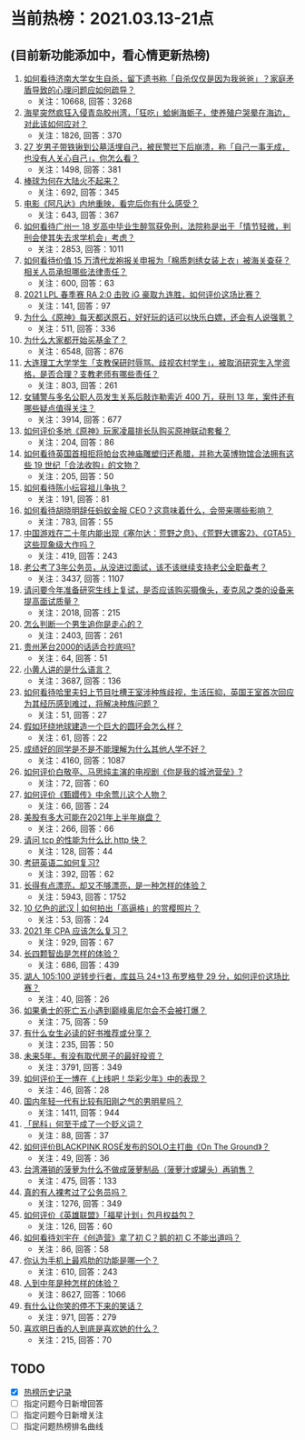 # 当前热榜：2021.03.13-21点
## (目前新功能添加中，看心情更新热榜)
1. [如何看待济南大学女生自杀，留下遗书称「自杀仅仅是因为我爸爸」？家庭矛盾导致的心理问题应如何疏导？](https://www.zhihu.com/question/448002553)
    * 关注：10668, 回答：3268
2. [海星突然疯狂入侵青岛胶州湾，「狂吃」蛤蜊海蛎子，使养殖户哭晕在海边，对此该如何应对？](https://www.zhihu.com/question/448899043)
    * 关注：1826, 回答：370
3. [27 岁男子带铁锹到公墓活埋自己，被民警拦下后崩溃，称「自己一事无成，也没有人关心自己」，你怎么看？](https://www.zhihu.com/question/448895485)
    * 关注：1498, 回答：381
4. [棒球为何在大陆火不起来？](https://www.zhihu.com/question/448302143)
    * 关注：692, 回答：345
5. [电影《阿凡达》内地重映，看完后你有什么感受？](https://www.zhihu.com/question/448750149)
    * 关注：643, 回答：367
6. [如何看待广州一 18 岁高中毕业生醉驾获免刑，法院称是出于「情节轻微，判刑会使其失去求学机会」考虑？](https://www.zhihu.com/question/448905232)
    * 关注：2853, 回答：1011
7. [如何看待价值 15 万清代龙袍报关申报为「棉质刺绣女装上衣」被海关查获？相关人员承担哪些法律责任？](https://www.zhihu.com/question/448701359)
    * 关注：600, 回答：63
8. [2021 LPL 春季赛 RA 2:0 击败 iG 豪取九连胜，如何评价这场比赛？](https://www.zhihu.com/question/449133536)
    * 关注：141, 回答：97
9. [为什么《原神》每天都送原石，好好玩的话可以快乐白嫖，还会有人说强氪？](https://www.zhihu.com/question/442373014)
    * 关注：511, 回答：336
10. [为什么大家都开始买基金了？](https://www.zhihu.com/question/440302773)
    * 关注：6548, 回答：876
11. [大连理工大学学生「支教保研时辱骂、歧视农村学生」，被取消研究生入学资格，是否合理？支教老师有哪些责任？](https://www.zhihu.com/question/449089292)
    * 关注：803, 回答：261
12. [女辅警与多名公职人员发生关系后敲诈勒索近 400 万，获刑 13 年，案件还有哪些疑点值得关注？](https://www.zhihu.com/question/448965331)
    * 关注：3914, 回答：677
13. [如何评价多地《原神》玩家凌晨排长队购买原神联动套餐？](https://www.zhihu.com/question/449049692)
    * 关注：204, 回答：86
14. [如何看待英国首相拒将帕台农神庙雕塑归还希腊，并称大英博物馆合法拥有这些 19 世纪「合法收购」的文物？](https://www.zhihu.com/question/449101017)
    * 关注：205, 回答：50
15. [如何看待陈小纭容祖儿争执？](https://www.zhihu.com/question/448965863)
    * 关注：191, 回答：81
16. [如何看待胡晓明辞任蚂蚁金服 CEO？这意味着什么，会带来哪些影响？](https://www.zhihu.com/question/448999558)
    * 关注：783, 回答：55
17. [中国游戏在二十年内能出现《塞尔达：荒野之息》、《荒野大镖客2》、《GTA5》这些现象级大作吗？](https://www.zhihu.com/question/448003342)
    * 关注：419, 回答：243
18. [老公考了3年公务员，从没进过面试，该不该继续支持老公全职备考？](https://www.zhihu.com/question/417796263)
    * 关注：3437, 回答：1107
19. [请问要今年准备研究生线上复试，是否应该购买摄像头，麦克风之类的设备来提高面试质量？](https://www.zhihu.com/question/387856123)
    * 关注：2018, 回答：215
20. [怎么判断一个男生追你是走心的？](https://www.zhihu.com/question/307685355)
    * 关注：2403, 回答：261
21. [贵州茅台2000的话适合抄底吗?](https://www.zhihu.com/question/445691261)
    * 关注：64, 回答：51
22. [小黄人讲的是什么语言？](https://www.zhihu.com/question/30830614)
    * 关注：3687, 回答：136
23. [如何看待哈里夫妇上节目吐槽王室涉种族歧视，生活压抑，英国王室首次回应为其经历感到难过，将解决种族问题？](https://www.zhihu.com/question/448584950)
    * 关注：51, 回答：27
24. [假如环绕地球建造一个巨大的圆环会怎么样？](https://www.zhihu.com/question/268311659)
    * 关注：61, 回答：22
25. [成绩好的同学是不是不能理解为什么其他人学不好？](https://www.zhihu.com/question/440822975)
    * 关注：4160, 回答：1087
26. [如何评价白敬亭、马思纯主演的电视剧《你是我的城池营垒》?](https://www.zhihu.com/question/392104422)
    * 关注：72, 回答：60
27. [如何评价《甄嬛传》中余莺儿这个人物？](https://www.zhihu.com/question/354476234)
    * 关注：66, 回答：24
28. [美股有多大可能在2021年上半年崩盘？](https://www.zhihu.com/question/447024407)
    * 关注：266, 回答：66
29. [请问 tcp 的性能为什么比 http 快？](https://www.zhihu.com/question/314704554)
    * 关注：128, 回答：44
30. [考研英语二如何复习?](https://www.zhihu.com/question/323977031)
    * 关注：392, 回答：62
31. [长得有点漂亮，却又不够漂亮，是一种怎样的体验？](https://www.zhihu.com/question/64018902)
    * 关注：5943, 回答：1752
32. [10 亿色的武汉 | 如何拍出「高逼格」的赏樱照片？](https://www.zhihu.com/question/448251854)
    * 关注：53, 回答：24
33. [2021 年 CPA 应该怎么复习？](https://www.zhihu.com/question/425225784)
    * 关注：929, 回答：67
34. [长四颗智齿是怎样的体验？](https://www.zhihu.com/question/342153420)
    * 关注：686, 回答：439
35. [湖人 105:100 逆转步行者，库兹马 24+13 布罗格登 29 分，如何评价这场比赛？](https://www.zhihu.com/question/449078734)
    * 关注：40, 回答：26
36. [如果勇士的死亡五小遇到巅峰奥尼尔会不会被打爆？](https://www.zhihu.com/question/447269748)
    * 关注：75, 回答：59
37. [有什么女生必读的好书推荐或分享？](https://www.zhihu.com/question/445997801)
    * 关注：235, 回答：50
38. [未来5年，有没有取代房子的最好投资？](https://www.zhihu.com/question/441692710)
    * 关注：3791, 回答：349
39. [如何评价王一博在《上线吧！华彩少年》中的表现？](https://www.zhihu.com/question/449005134)
    * 关注：46, 回答：28
40. [国内年轻一代有比较有阳刚之气的男明星吗？](https://www.zhihu.com/question/436821458)
    * 关注：1411, 回答：944
41. [「民科」何至于成了一个贬义词？](https://www.zhihu.com/question/448288293)
    * 关注：88, 回答：37
42. [如何评价BLACKPINK ROSÉ发布的SOLO主打曲《On The Ground》？](https://www.zhihu.com/question/448925963)
    * 关注：49, 回答：36
43. [台湾滞销的菠萝为什么不做成菠萝制品（菠萝汁或罐头）再销售？](https://www.zhihu.com/question/448567998)
    * 关注：475, 回答：133
44. [真的有人裸考过了公务员吗？](https://www.zhihu.com/question/276113114)
    * 关注：1276, 回答：349
45. [如何评价《英雄联盟》「福星计划」包月权益包？](https://www.zhihu.com/question/449006082)
    * 关注：126, 回答：60
46. [如何看待刘宇在《创造营》拿了初 C？鹅的初 C 不能出道吗？](https://www.zhihu.com/question/448764200)
    * 关注：86, 回答：58
47. [你认为手机上最鸡肋的功能是哪一个？](https://www.zhihu.com/question/447620352)
    * 关注：610, 回答：243
48. [人到中年是种怎样的体验？](https://www.zhihu.com/question/28596096)
    * 关注：8627, 回答：1066
49. [有什么让你笑的停不下来的笑话？](https://www.zhihu.com/question/341899771)
    * 关注：971, 回答：279
50. [喜欢明日香的人到底是喜欢她的什么？](https://www.zhihu.com/question/397974824)
    * 关注：215, 回答：70
## TODO
* [x] [热榜历史记录](hot_history/AllHot.md)
* [ ] 指定问题今日新增回答
* [ ] 指定问题今日新增关注
* [ ] 指定问题热榜排名曲线
